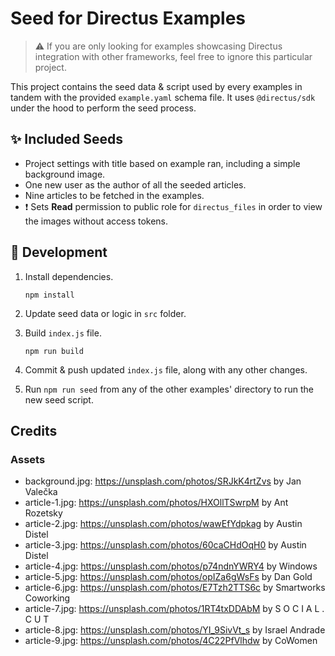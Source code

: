 # Seed for Directus Examples

> ⚠ If you are only looking for examples showcasing Directus integration with other frameworks, feel free to ignore this particular project.

This project contains the seed data & script used by every examples in tandem with the provided `example.yaml` schema file. It uses `@directus/sdk` under the hood to perform the seed process.

## ✨ Included Seeds

- Project settings with title based on example ran, including a simple background image.
- One new user as the author of all the seeded articles.
- Nine articles to be fetched in the examples.
- ❗ Sets **Read** permission to public role for `directus_files` in order to view the images without access tokens.

## 🔧 Development

1. Install dependencies.

   ```shell
   npm install
   ```

2. Update seed data or logic in `src` folder.

3. Build `index.js` file.

   ```shell
   npm run build
   ```

4. Commit & push updated `index.js` file, along with any other changes.

5. Run `npm run seed` from any of the other examples' directory to run the new seed script.

## Credits

### Assets

- background.jpg: <https://unsplash.com/photos/SRJkK4rtZvs> by Jan Valečka
- article-1.jpg: <https://unsplash.com/photos/HXOllTSwrpM> by Ant Rozetsky
- article-2.jpg: <https://unsplash.com/photos/wawEfYdpkag> by Austin Distel
- article-3.jpg: <https://unsplash.com/photos/60caCHdOqH0> by Austin Distel
- article-4.jpg: <https://unsplash.com/photos/p74ndnYWRY4> by Windows
- article-5.jpg: <https://unsplash.com/photos/opIZa6gWsFs> by Dan Gold
- article-6.jpg: <https://unsplash.com/photos/E7Tzh2TTS6c> by Smartworks Coworking
- article-7.jpg: <https://unsplash.com/photos/1RT4txDDAbM> by S O C I A L . C U T
- article-8.jpg: <https://unsplash.com/photos/YI_9SivVt_s> by Israel Andrade
- article-9.jpg: <https://unsplash.com/photos/4C22PfVlhdw> by CoWomen
